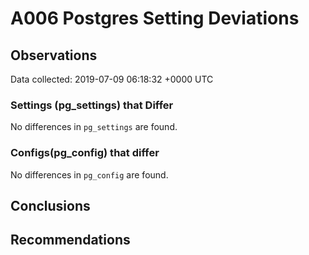 # A006 Postgres Setting Deviations #

## Observations ##
Data collected: 2019-07-09 06:18:32 +0000 UTC  

### Settings (pg_settings) that Differ ###

No differences in `pg_settings` are found.

### Configs(pg_config) that differ ###

No differences in `pg_config` are found.



## Conclusions ##


## Recommendations ##

